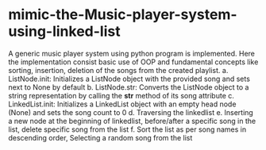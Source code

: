 # mimic-the-Music-player-system-using-linked-list
A generic music player system using python program is implemented. Here the implementation consist basic use of OOP and fundamental concepts like sorting, insertion, deletion of the songs from the created playlist.
  a. ListNode.init: Initializes a ListNode object with the provided song and sets next to None by default
  b. ListNode.str: Converts the ListNode object to a string representation by calling the __str__ method of its song attribute
  c. LinkedList.init: Initializes a LinkedList object with an empty head node (None) and sets the song count to 0
  d. Traversing the linkedlist
  e. Inserting a new node at the beginning of linkedlist, before/after a specific song in the list, delete specific song from
     the list
  f. Sort the list as per song names in descending order, Selecting a random song from the list
